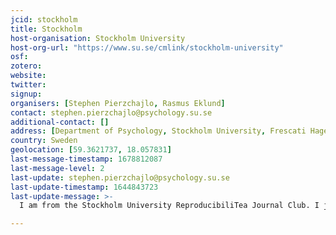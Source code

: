 ```yaml
---
jcid: stockholm
title: Stockholm
host-organisation: Stockholm University
host-org-url: "https://www.su.se/cmlink/stockholm-university"
osf: 
zotero: 
website: 
twitter: 
signup: 
organisers: [Stephen Pierzchajlo, Rasmus Eklund]
contact: stephen.pierzchajlo@psychology.su.se
additional-contact: []
address: [Department of Psychology, Stockholm University, Frescati Hage 9A, Room 213, 106 91, Stockholm]
country: Sweden
geolocation: [59.3621737, 18.057831]
last-message-timestamp: 1678812087
last-message-level: 2
last-update: stephen.pierzchajlo@psychology.su.se
last-update-timestamp: 1644843723
last-update-message: >-
  I am from the Stockholm University ReproducibiliTea Journal Club. I just received an email stating I need to update our journal club details to avoid deactivation. So I am requesting an edit token as per the email.

---
```




